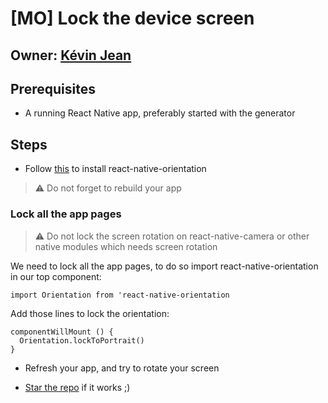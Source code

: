 # [MO] Lock the device screen

## Owner: [Kévin Jean](https://github.com/Miniplop)

## Prerequisites
- A running React Native app, preferably started with the generator

## Steps

- Follow [this](https://github.com/yamill/react-native-orientation/blob/master/README.md) to install react-native-orientation

> :warning: Do not forget to rebuild your app

### Lock all the app pages

> :warning: Do not lock the screen rotation on react-native-camera or other native modules which needs screen rotation

We need to lock all the app pages, to do so import react-native-orientation in our top component:

`import Orientation from 'react-native-orientation`

Add those lines to lock the orientation:

```
componentWillMount () {
  Orientation.lockToPortrait()
}
```

- Refresh your app, and try to rotate your screen

- [Star the repo](https://github.com/yamill/react-native-orientation) if it works ;)
